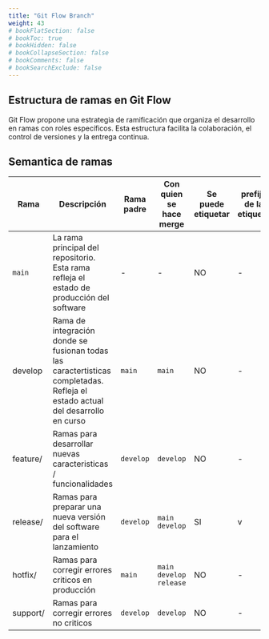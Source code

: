 ```yaml
---
title: "Git Flow Branch"
weight: 43
# bookFlatSection: false
# bookToc: true
# bookHidden: false
# bookCollapseSection: false
# bookComments: false
# bookSearchExclude: false
---
```


## Estructura de ramas en Git Flow

Git Flow propone una estrategia de ramificación que organiza el desarrollo en ramas con roles específicos. Esta estructura facilita la colaboración, el control de versiones y la entrega continua.

## Semantica de ramas

|Rama|Descripción|Rama padre|Con quien se hace merge|Se puede etiquetar|prefijo de la etiqueta|
|-|-|-|-|-|-|
|`main`|La rama principal del repositorio. Esta rama refleja el estado de producción del software|-|-|NO|-|
|develop|Rama de integración donde se fusionan todas las caractertisticas completadas. Refleja el estado actual del desarrollo en curso|`main`|`main`|NO|-|
|feature/|Ramas para desarrollar nuevas caracteristicas / funcionalidades|`develop`|`develop`|NO|-|
|release/|Ramas para preparar una nueva versión del software para el lanzamiento|`develop`|`main` `develop`|SI|v|
|hotfix/|Ramas para corregir errores criticos en producción|`main`|`main` `develop` `release`|NO|-|
|support/|Ramas para corregir errores no criticos |`develop`|`develop`|NO|-|
